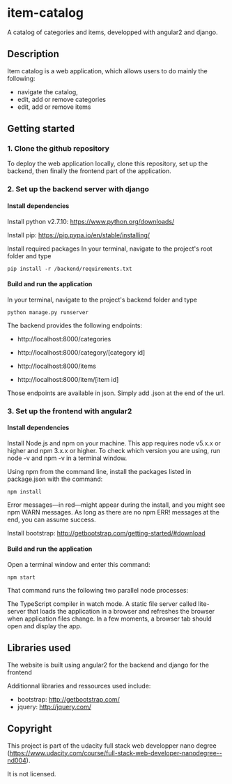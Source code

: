 # item-catalog

A catalog of categories and items, developped with angular2 and django.

## Description

Item catalog is a web application, which allows users to do mainly the following:
- navigate the catalog,
- edit, add or remove categories
- edit, add or remove items

## Getting started

### 1. Clone the github repository

To deploy the web application locally, clone this repository, set up the backend, then finally the frontend part of the application. 

### 2. Set up the backend server with django

#### Install dependencies

Install python v2.7.10: https://www.python.org/downloads/

Install pip: https://pip.pypa.io/en/stable/installing/

Install required packages
In your terminal, navigate to the project's root folder and type

    pip install -r /backend/requirements.txt

#### Build and run the application

In your terminal, navigate to the project's backend folder and type

    python manage.py runserver

The backend provides the following endpoints:

- http://localhost:8000/categories

- http://localhost:8000/category/[category id]

- http://localhost:8000/items

- http://localhost:8000/item/[item id]

Those endpoints are available in json. Simply add .json at the end of the url.

### 3. Set up the frontend with angular2

#### Install dependencies

Install Node.js and npm on your machine. This app requires node v5.x.x or higher and npm 3.x.x or higher. To check which version you are using, run node -v and npm -v in a terminal window.

Using npm from the command line, install the packages listed in package.json with the command:

    npm install

Error messages—in red—might appear during the install, and you might see npm WARN messages. As long as there are no npm ERR! messages at the end, you can assume success.

Install bootstrap: http://getbootstrap.com/getting-started/#download

#### Build and run the application

Open a terminal window and enter this command:

    npm start

That command runs the following two parallel node processes:

The TypeScript compiler in watch mode.
A static file server called lite-server that loads the application in a browser and refreshes the browser when application files change.
In a few moments, a browser tab should open and display the app.

## Libraries used

The website is built using angular2 for the backend and django for the frontend

Additionnal libraries and ressources used include:
- bootstrap: http://getbootstrap.com/
- jquery: http://jquery.com/

## Copyright

This project is part of the udacity full stack web developper nano degree (https://www.udacity.com/course/full-stack-web-developer-nanodegree--nd004). 

It is not licensed.


